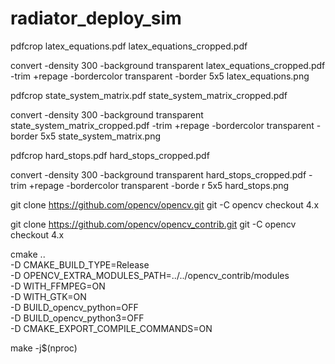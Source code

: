 # radiator_deploy_sim

pdfcrop latex_equations.pdf latex_equations_cropped.pdf

convert -density 300   -background transparent   latex_equations_cropped.pdf   -trim +repage   -bordercolor transparent -border 5x5   latex_equations.png


pdfcrop state_system_matrix.pdf state_system_matrix_cropped.pdf

convert -density 300   -background transparent   state_system_matrix_cropped.pdf   -trim +repage   -bordercolor transparent -border 5x5   state_system_matrix.png



pdfcrop hard_stops.pdf hard_stops_cropped.pdf

convert -density 300   -background transparent   hard_stops_cropped.pdf   -trim +repage   -bordercolor transparent -borde
r 5x5   hard_stops.png




git clone https://github.com/opencv/opencv.git
git -C opencv checkout 4.x

git clone https://github.com/opencv/opencv_contrib.git
git -C opencv checkout 4.x

cmake .. \
  -D CMAKE_BUILD_TYPE=Release \
  -D OPENCV_EXTRA_MODULES_PATH=../../opencv_contrib/modules \
  -D WITH_FFMPEG=ON \
  -D WITH_GTK=ON \
  -D BUILD_opencv_python=OFF \
  -D BUILD_opencv_python3=OFF \
  -D CMAKE_EXPORT_COMPILE_COMMANDS=ON

make -j$(nproc)